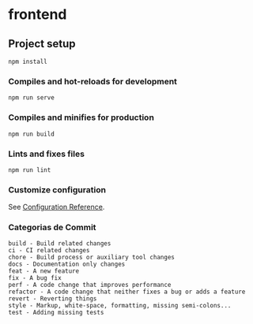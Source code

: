 # frontend

## Project setup
```
npm install
```

### Compiles and hot-reloads for development
```
npm run serve
```

### Compiles and minifies for production
```
npm run build
```

### Lints and fixes files
```
npm run lint
```

### Customize configuration
See [Configuration Reference](https://cli.vuejs.org/config/).

### Categorias de Commit ###
    build - Build related changes
    ci - CI related changes
    chore - Build process or auxiliary tool changes
    docs - Documentation only changes
    feat - A new feature
    fix - A bug fix
    perf - A code change that improves performance
    refactor - A code change that neither fixes a bug or adds a feature
    revert - Reverting things
    style - Markup, white-space, formatting, missing semi-colons...
    test - Adding missing tests